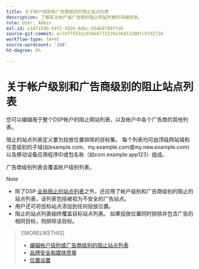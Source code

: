 ```yaml
---
title: 关于帐户级别和广告商级别的阻止站点列表
description: 了解有关帐户或广告商的阻止网站列表的详细信息。
role: User, Admin
exl-id: e147159b-54f2-492b-8dbc-054b97897fa6
source-git-commit: ec7d7f5531c038eb772339a36d13208fc97d2728
workflow-type: tm+mt
source-wordcount: '168'
ht-degree: 0%

---
```


# 关于帐户级别和广告商级别的阻止站点列表

您可以编辑用于整个DSP帐户的阻止网站列表，以及帐户中各个广告商的其他列表。

阻止的站点列表定义要为投放位置排除的目标集。 每个列表均可由顶级网站域和任意级别的子域(如example.com、my.example.com或my.new.example.com)以及移动设备应用程序ID或包名称（如com.example.app123）组成。

广告商级别列表会覆盖帐户级别列表。

>[!NOTE]
>
>* 除了DSP [全局阻止的站点列表](/help/dsp/introduction/features/brand-safety-media-quality.md#global-blocked-sites)之外，还应用了帐户级别和广告商级别的阻止的站点列表，该列表包括被视为不安全的广告站点。
>* 用户还可将目标站点添加到任何投放位置。
>* 阻止的站点列表始终覆盖目标站点列表。 如果投放位置同时排除并包含广告的相同目标，则排除该目标。

>[!MORELIKETHIS]
>
>* [编辑帐户级别或广告商级别的阻止站点列表](/help/dsp/admin/blocked-sites-list-edit.md)
>* [品牌安全和媒体质量](/help/dsp/introduction/features/brand-safety-media-quality.md)
>* [位置设置](/help/dsp/campaign-management/placements/placement-settings.md)
